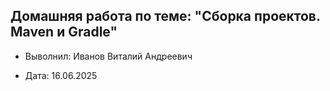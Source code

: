 ## Домашняя работа по теме: "Сборка проектов. Maven и Gradle"

* Выволнил: Иванов Виталий Андреевич

* Дата: 16.06.2025 